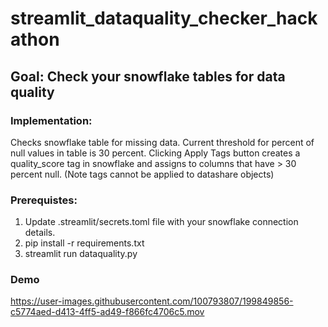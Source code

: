 # streamlit_dataquality_checker_hackathon


## Goal: Check your snowflake tables for data quality

### Implementation: 

Checks snowflake table for missing data. Current threshold for percent of null values in table is 30 percent. Clicking Apply Tags button creates a quality_score tag in snowflake and assigns to columns that have > 30 percent null. (Note tags cannot be applied to datashare objects)


### Prerequistes:

1. Update .streamlit/secrets.toml file with your snowflake connection details.
2. pip install -r requirements.txt
3. streamlit run dataquality.py


### Demo

https://user-images.githubusercontent.com/100793807/199849856-c5774aed-d413-4ff5-ad49-f866fc4706c5.mov

